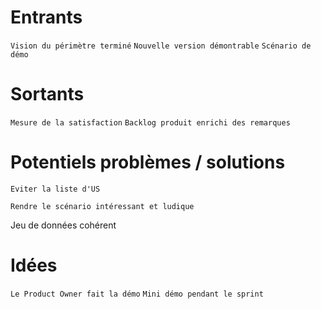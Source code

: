 # Entrants

`Vision du périmètre terminé`
`Nouvelle version démontrable`
`Scénario de démo`

# Sortants

`Mesure de la satisfaction`
`Backlog produit enrichi des remarques`

# Potentiels problèmes / solutions

`Eviter la liste d'US`

`Rendre le scénario intéressant et ludique`

Jeu de données cohérent

# Idées

`Le Product Owner fait la démo`
`Mini démo pendant le sprint`